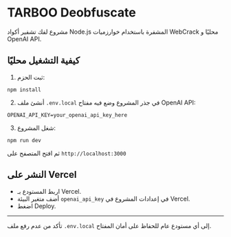 # TARBOO Deobfuscate

مشروع لفك تشفير أكواد Node.js المشفرة باستخدام خوارزميات WebCrack محليًا و OpenAI API.

## كيفية التشغيل محليًا

1. ثبت الحزم:

```
npm install
```

2. أنشئ ملف `.env.local` في جذر المشروع وضع فيه مفتاح OpenAI API:

```
OPENAI_API_KEY=your_openai_api_key_here
```

3. شغل المشروع:

```
npm run dev
```

ثم افتح المتصفح على `http://localhost:3000`

## النشر على Vercel

- اربط المستودع بـ Vercel.
- أضف متغير البيئة `openai_api_key` في إعدادات المشروع في Vercel.
- اضغط Deploy.

---

تأكد من عدم رفع ملف `.env.local` إلى أي مستودع عام للحفاظ على أمان المفتاح.
